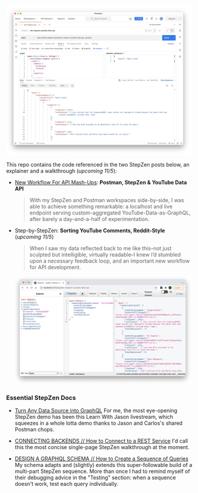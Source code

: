 <p align="center">
  <img src="./images/channelbyQuery-Postman.jpg"/>
</p>

This repo contains the code referenced in the two StepZen posts below, an explainer and a walkthrough (*upcoming 11/5*):

- [New Workflow For API Mash-Ups](): **Postman, StepZen & YouTube Data API**


  > With my StepZen and Postman workspaces side-by-side, I was able to achieve something remarkable: a localhost and live endpoint serving custom-aggregated YouTube-Data-as-GraphQL, after barely a day-and-a-half of experimentation. 


- Step-by-StepZen: **Sorting YouTube Comments, Reddit-Style** (*upcoming 11/5*)

  > When I saw my data reflected back to me like this–not just sculpted but intelligible, virtually readable–I knew I’d stumbled upon a necessary feedback loop, and an important new workflow for API development.

  <p align="center">
    <img src="./images/commentsByVideoId-StepZen.jpg"/>
  </p>

<!-- Also collecting my cheatsheets here for the moment: StepZen doc pages I relied upon heavily, a few beginner questions I've resolved, and my new project checklist.  -->

### Essential StepZen Docs

- [Turn Any Data Source into GraphQL](https://www.youtube.com/watch?v=n4Ackk0xMe8) For me, the most eye-opening StepZen demo has been this Learn With Jason livestream, which squeezes in a whole lotta demo thanks to Jason and Carlos's shared Postman chops.

- [CONNECTING BACKENDS // How to Connect to a REST Service](https://stepzen.com/docs/connecting-backends/how-to-connect-a-rest-service) I'd call this the most concise single-page StepZen walkthrough at the moment.

<!-- - [DESIGN A GRAPHQL SCHEMA // Create Schema Files by Writing Code](https://stepzen.com/docs/design-a-graphql-schema#create-schema-files-by-writing-code) The 4-point checklist in this section is the most succinct schema starter; minimum requirements before you run ```stepzen start```. -->

- [DESIGN A GRAPHQL SCHEMA // How to Create a Sequence of Queries](https://stepzen.com/docs/design-a-graphql-schema/sequencing-queries) My schema adapts and (slightly) extends this super-followable build of a multi-part StepZen sequence. More than once I had to remind myself of their debugging advice in the "Testing" section: when a sequence doesn't work, test each query individually.

<!-- <p align="center">
  <img width="560" src="./images/channelIdByQuery-Postman.jpg"/>
</p> -->

<!-- ### My Personal FAQs (and Answers)
- **Should I re-use endpoints or create a new one per project?** Not if you want a legible endpoint.
- **Do I need to login again for a new project?** No, you’re installed and logged in globally.
- **Where should I install StepZen?**  Doesn’t matter, but I keep my schemas and YAML in a Stepzen folder. Be sure to run `stepzen start` from that folder.
- **What files should I have saved before I run stepzen start?**  A .graphql file, an index.graphql file, and a config.yaml.
- **What if I’m planning on committing code?**  Add a .env.local and a .gitignore. 
- **What’s the minimum I need to define a type in my graphql file?**  One type, one field, one query, and one endpoint.
- **How do I build a schema?**  Let your API suggest Types and fields through Postman. Postman is the best place to gather the two most important inputs to a StepZen-enhanced GraphQL schema: endpoint URLs and JSON responses.
- **How do I iterate my schema and add APIs?**  Itemize missing fields, solve with dependent query.





### My Starter Project Checklist

- [ ] **type ideas** in this case, ```Comment``` and ```Channel.```
- [ ] **project name** slug-case, for your endpoint URL
- [ ] **API docs URL** save API explorer pages as Postman 
- [ ] **API key or token** confirm and save in Postman
- [ ] **StepZen key** confirm and save in Postman -->
